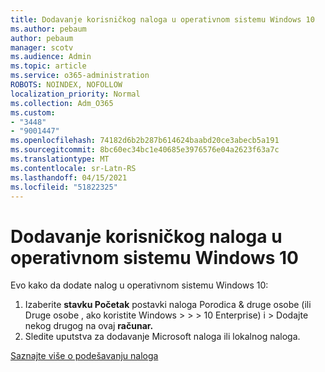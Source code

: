 ```yaml
---
title: Dodavanje korisničkog naloga u operativnom sistemu Windows 10
ms.author: pebaum
author: pebaum
manager: scotv
ms.audience: Admin
ms.topic: article
ms.service: o365-administration
ROBOTS: NOINDEX, NOFOLLOW
localization_priority: Normal
ms.collection: Adm_O365
ms.custom:
- "3448"
- "9001447"
ms.openlocfilehash: 74182d6b2b287b614624baabd20ce3abecb5a191
ms.sourcegitcommit: 8bc60ec34bc1e40685e3976576e04a2623f63a7c
ms.translationtype: MT
ms.contentlocale: sr-Latn-RS
ms.lasthandoff: 04/15/2021
ms.locfileid: "51822325"
---
```

# <a name="add-a-user-account-in-windows-10"></a>Dodavanje korisničkog naloga u operativnom sistemu Windows 10

Evo kako da dodate nalog u operativnom sistemu Windows 10:

1. Izaberite **stavku Početak** postavki naloga Porodica & druge osobe (ili Druge osobe , ako koristite Windows  >    >    >   10 Enterprise) i > Dodajte nekog drugog na ovaj **računar.**
2. Sledite uputstva za dodavanje Microsoft naloga ili lokalnog naloga.

[Saznajte više o podešavanju naloga](https://support.microsoft.com/help/17197/)